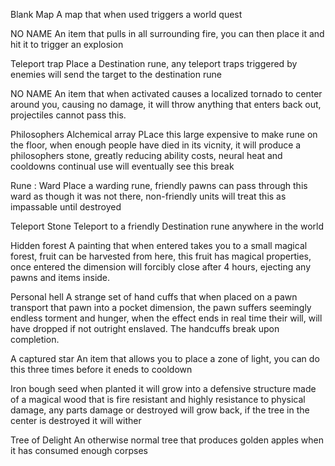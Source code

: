 
Blank Map 
A map that when used triggers a world quest


NO NAME
An item that pulls in all surrounding fire, you can then place it and hit it to trigger an explosion

Teleport trap
Place a Destination rune, any teleport traps triggered by enemies will send the target to the destination rune 

NO NAME
An item that when activated causes a localized tornado to center around you, causing no damage, it will throw anything that enters back out, projectiles cannot pass this.


Philosophers Alchemical array
PLace this large expensive to make rune on the floor, when enough people have died in its vicnity, it will produce a philosophers stone, greatly reducing ability costs, neural heat and cooldowns continual use will eventually see this break


Rune : Ward 
Place a warding rune, friendly pawns can pass through this ward as though it was not there, non-friendly units will treat this as impassable until destroyed

Teleport Stone
Teleport to a friendly Destination rune anywhere in the world 

Hidden forest
A painting that when entered takes you to a small magical forest, fruit can be harvested from here, this fruit has magical properties, once entered the dimension will forcibly close after 4 hours, ejecting any pawns and items inside.


Personal hell 
A strange set of hand cuffs that when placed on a pawn transport that pawn into a pocket dimension, the pawn suffers seemingly endless torment and hunger, when the effect ends in real time their will, will have dropped if not outright enslaved. The handcuffs break upon completion.

A captured star 
An item that allows you to place a zone of light, you can do this three times before it eneds to cooldown


Iron bough seed
when planted it will grow into a defensive structure made of a magical wood that is fire resistant and highly resistance to physical damage, any parts damage or destroyed will grow back, if the tree in the center is destroyed it will wither



Tree of Delight
An otherwise normal tree that produces golden apples when it has consumed enough corpses



